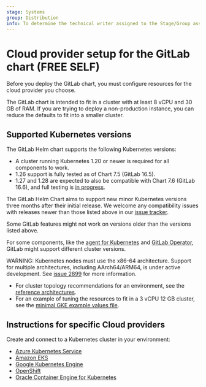 ```yaml
---
stage: Systems
group: Distribution
info: To determine the technical writer assigned to the Stage/Group associated with this page, see https://about.gitlab.com/handbook/product/ux/technical-writing/#assignments
---
```


# Cloud provider setup for the GitLab chart **(FREE SELF)**

Before you deploy the GitLab chart, you must configure resources for
the cloud provider you choose.

The GitLab chart is intended to fit in a cluster with at least 8 vCPU
and 30 GB of RAM. If you are trying to deploy a non-production instance,
you can reduce the defaults to fit into a smaller cluster.

## Supported Kubernetes versions

The GitLab Helm chart supports the following Kubernetes versions:

- A cluster running Kubernetes 1.20 or newer is required for all components to work.
- 1.26 support is fully tested as of Chart 7.5 (GitLab 16.5).
- 1.27 and 1.28 are expected to also be compatible with Chart 7.6 (GitLab 16.6), and full testing is [in progress](https://gitlab.com/groups/gitlab-org/-/epics/11320).

The GitLab Helm Chart aims to support new minor Kubernetes versions three months after their initial release.
We welcome any compatibility issues with releases newer than those listed above in our [issue tracker](https://gitlab.com/gitlab-org/charts/gitlab/-/issues).

Some GitLab features might not work on versions older than the versions listed above.

For some components, like the [agent for Kubernetes](https://docs.gitlab.com/ee/user/clusters/agent/#gitlab-agent-for-kubernetes-supported-cluster-versions) and [GitLab Operator](https://docs.gitlab.com/operator/installation.html#kubernetes), GitLab might support different cluster versions.

WARNING:
Kubernetes nodes must use the x86-64 architecture.
Support for multiple architectures, including AArch64/ARM64, is under active development.
See [issue 2899](https://gitlab.com/gitlab-org/charts/gitlab/-/issues/2899) for more information.

- For cluster topology recommendations for an environment, see the
  [reference architectures](https://docs.gitlab.com/ee/administration/reference_architectures/#available-reference-architectures).
- For an example of tuning the resources to fit in a 3 vCPU 12 GB cluster, see the
  [minimal GKE example values file](https://gitlab.com/gitlab-org/charts/gitlab/tree/master/examples/values-gke-minimum.yaml).

## Instructions for specific Cloud providers

Create and connect to a Kubernetes cluster in your environment:

- [Azure Kubernetes Service](aks.md)
- [Amazon EKS](eks.md)
- [Google Kubernetes Engine](gke.md)
- [OpenShift](openshift.md)
- [Oracle Container Engine for Kubernetes](oke.md)
